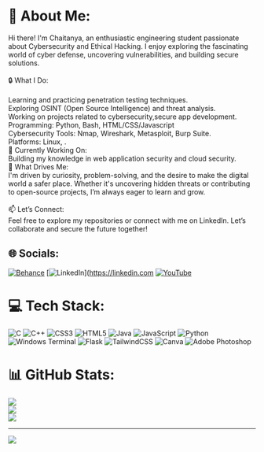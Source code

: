 # 💫 About Me:
 Hi there! I'm Chaitanya, an enthusiastic engineering student passionate about Cybersecurity and Ethical Hacking. I enjoy exploring the fascinating world of cyber defense, uncovering vulnerabilities, and building secure solutions.<br><br>🔒 What I Do:<br><br>Learning and practicing penetration testing techniques.<br>Exploring OSINT (Open Source Intelligence) and threat analysis.<br>Working on projects related to cybersecurity,secure app development.<br>Programming: Python, Bash, HTML/CSS/Javascript <br>Cybersecurity Tools: Nmap, Wireshark, Metasploit, Burp Suite.<br>Platforms: Linux, .<br>🎯 Currently Working On:<br>Building my knowledge in web application security and cloud security.<br>🌟 What Drives Me:<br>I'm driven by curiosity, problem-solving, and the desire to make the digital world a safer place. Whether it's uncovering hidden threats or contributing to open-source projects, I’m always eager to learn and grow.<br><br>📫 Let’s Connect:<br>Feel free to explore my repositories or connect with me on LinkedIn. Let’s collaborate and secure the future together!


## 🌐 Socials:
[![Behance](https://img.shields.io/badge/Behance-1769ff?logo=behance&logoColor=white)](https://behance.net/MainEkDeveloper) [![LinkedIn](https://img.shields.io/badge/LinkedIn-%230077B5.svg?logo=linkedin&logoColor=white)](https://linkedin.com [![YouTube](https://img.shields.io/badge/YouTube-%23FF0000.svg?logo=YouTube&logoColor=white)](https://youtube.com/@MainEkDeveloper) 

# 💻 Tech Stack:
![C](https://img.shields.io/badge/c-%2300599C.svg?style=for-the-badge&logo=c&logoColor=white) ![C++](https://img.shields.io/badge/c++-%2300599C.svg?style=for-the-badge&logo=c%2B%2B&logoColor=white) ![CSS3](https://img.shields.io/badge/css3-%231572B6.svg?style=for-the-badge&logo=css3&logoColor=white) ![HTML5](https://img.shields.io/badge/html5-%23E34F26.svg?style=for-the-badge&logo=html5&logoColor=white) ![Java](https://img.shields.io/badge/java-%23ED8B00.svg?style=for-the-badge&logo=openjdk&logoColor=white) ![JavaScript](https://img.shields.io/badge/javascript-%23323330.svg?style=for-the-badge&logo=javascript&logoColor=%23F7DF1E) ![Python](https://img.shields.io/badge/python-3670A0?style=for-the-badge&logo=python&logoColor=ffdd54) ![Windows Terminal](https://img.shields.io/badge/Windows%20Terminal-%234D4D4D.svg?style=for-the-badge&logo=windows-terminal&logoColor=white) ![Flask](https://img.shields.io/badge/flask-%23000.svg?style=for-the-badge&logo=flask&logoColor=white) ![TailwindCSS](https://img.shields.io/badge/tailwindcss-%2338B2AC.svg?style=for-the-badge&logo=tailwind-css&logoColor=white) ![Canva](https://img.shields.io/badge/Canva-%2300C4CC.svg?style=for-the-badge&logo=Canva&logoColor=white) ![Adobe Photoshop](https://img.shields.io/badge/adobe%20photoshop-%2331A8FF.svg?style=for-the-badge&logo=adobe%20photoshop&logoColor=white)
# 📊 GitHub Stats:
![](https://github-readme-stats.vercel.app/api?username=ChaitanyaM&theme=dark&hide_border=false&include_all_commits=true&count_private=true)<br/>
![](https://github-readme-streak-stats.herokuapp.com/?user=ChaitanyaM&theme=dark&hide_border=false)<br/>
![](https://github-readme-stats.vercel.app/api/top-langs/?username=ChaitanyaM&theme=dark&hide_border=false&include_all_commits=true&count_private=true&layout=compact)

---
[![](https://visitcount.itsvg.in/api?id=ChaitanyaM&icon=0&color=0)](https://visitcount.itsvg.in)

<!-- Proudly created with GPRM ( https://gprm.itsvg.in ) -->

